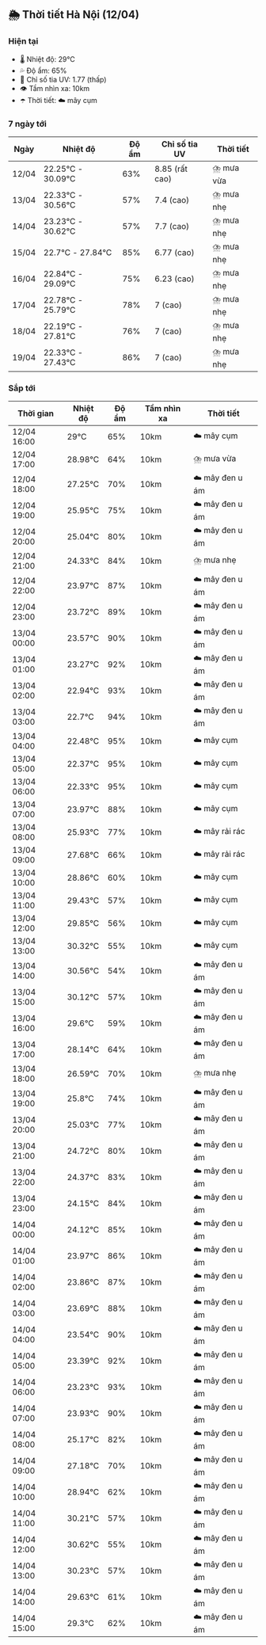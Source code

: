 ## 🌦️ Thời tiết Hà Nội (12/04)

### Hiện tại

- 🌡️ Nhiệt độ: 29℃
- 💦 Độ ẩm: 65%
- 🌟 Chỉ số tia UV: 1.77 (thấp)
- 👁️ Tầm nhìn xa: 10km
- ☂️ Thời tiết: ☁️ mây cụm

### 7 ngày tới

| Ngày | Nhiệt độ | Độ ẩm | Chỉ số tia UV | Thời tiết |
| --- | --- | --- | --- | --- |
| 12/04 | 22.25℃ - 30.09℃ | 63% | 8.85 (rất cao) | ⛈️ mưa vừa |
| 13/04 | 22.33℃ - 30.56℃ | 57% | 7.4 (cao) | ⛈️ mưa nhẹ |
| 14/04 | 23.23℃ - 30.62℃ | 57% | 7.7 (cao) | ⛈️ mưa nhẹ |
| 15/04 | 22.7℃ - 27.84℃ | 85% | 6.77 (cao) | ⛈️ mưa nhẹ |
| 16/04 | 22.84℃ - 29.09℃ | 75% | 6.23 (cao) | ⛈️ mưa nhẹ |
| 17/04 | 22.78℃ - 25.79℃ | 78% | 7 (cao) | ⛈️ mưa nhẹ |
| 18/04 | 22.19℃ - 27.81℃ | 76% | 7 (cao) | ⛈️ mưa nhẹ |
| 19/04 | 22.33℃ - 27.43℃ | 86% | 7 (cao) | ⛈️ mưa nhẹ |

### Sắp tới

| Thời gian | Nhiệt độ | Độ ẩm | Tầm nhìn xa | Thời tiết |
| --- | --- | --- | --- | --- |
| 12/04 16:00 | 29℃ | 65% | 10km | ☁️ mây cụm |
| 12/04 17:00 | 28.98℃ | 64% | 10km | ⛈️ mưa vừa |
| 12/04 18:00 | 27.25℃ | 70% | 10km | ☁️ mây đen u ám |
| 12/04 19:00 | 25.95℃ | 75% | 10km | ☁️ mây đen u ám |
| 12/04 20:00 | 25.04℃ | 80% | 10km | ☁️ mây đen u ám |
| 12/04 21:00 | 24.33℃ | 84% | 10km | ⛈️ mưa nhẹ |
| 12/04 22:00 | 23.97℃ | 87% | 10km | ☁️ mây đen u ám |
| 12/04 23:00 | 23.72℃ | 89% | 10km | ☁️ mây đen u ám |
| 13/04 00:00 | 23.57℃ | 90% | 10km | ☁️ mây đen u ám |
| 13/04 01:00 | 23.27℃ | 92% | 10km | ☁️ mây đen u ám |
| 13/04 02:00 | 22.94℃ | 93% | 10km | ☁️ mây đen u ám |
| 13/04 03:00 | 22.7℃ | 94% | 10km | ☁️ mây đen u ám |
| 13/04 04:00 | 22.48℃ | 95% | 10km | ☁️ mây cụm |
| 13/04 05:00 | 22.37℃ | 95% | 10km | ☁️ mây cụm |
| 13/04 06:00 | 22.33℃ | 95% | 10km | ☁️ mây cụm |
| 13/04 07:00 | 23.97℃ | 88% | 10km | ☁️ mây cụm |
| 13/04 08:00 | 25.93℃ | 77% | 10km | ☁️ mây rải rác |
| 13/04 09:00 | 27.68℃ | 66% | 10km | ☁️ mây rải rác |
| 13/04 10:00 | 28.86℃ | 60% | 10km | ☁️ mây cụm |
| 13/04 11:00 | 29.43℃ | 57% | 10km | ☁️ mây cụm |
| 13/04 12:00 | 29.85℃ | 56% | 10km | ☁️ mây cụm |
| 13/04 13:00 | 30.32℃ | 55% | 10km | ☁️ mây cụm |
| 13/04 14:00 | 30.56℃ | 54% | 10km | ☁️ mây đen u ám |
| 13/04 15:00 | 30.12℃ | 57% | 10km | ☁️ mây đen u ám |
| 13/04 16:00 | 29.6℃ | 59% | 10km | ☁️ mây đen u ám |
| 13/04 17:00 | 28.14℃ | 64% | 10km | ☁️ mây đen u ám |
| 13/04 18:00 | 26.59℃ | 70% | 10km | ⛈️ mưa nhẹ |
| 13/04 19:00 | 25.8℃ | 74% | 10km | ☁️ mây đen u ám |
| 13/04 20:00 | 25.03℃ | 77% | 10km | ☁️ mây đen u ám |
| 13/04 21:00 | 24.72℃ | 80% | 10km | ☁️ mây đen u ám |
| 13/04 22:00 | 24.37℃ | 83% | 10km | ☁️ mây đen u ám |
| 13/04 23:00 | 24.15℃ | 84% | 10km | ☁️ mây đen u ám |
| 14/04 00:00 | 24.12℃ | 85% | 10km | ☁️ mây đen u ám |
| 14/04 01:00 | 23.97℃ | 86% | 10km | ☁️ mây đen u ám |
| 14/04 02:00 | 23.86℃ | 87% | 10km | ☁️ mây đen u ám |
| 14/04 03:00 | 23.69℃ | 88% | 10km | ☁️ mây đen u ám |
| 14/04 04:00 | 23.54℃ | 90% | 10km | ☁️ mây đen u ám |
| 14/04 05:00 | 23.39℃ | 92% | 10km | ☁️ mây đen u ám |
| 14/04 06:00 | 23.23℃ | 93% | 10km | ☁️ mây đen u ám |
| 14/04 07:00 | 23.93℃ | 90% | 10km | ☁️ mây đen u ám |
| 14/04 08:00 | 25.17℃ | 82% | 10km | ☁️ mây đen u ám |
| 14/04 09:00 | 27.18℃ | 70% | 10km | ☁️ mây đen u ám |
| 14/04 10:00 | 28.94℃ | 62% | 10km | ☁️ mây đen u ám |
| 14/04 11:00 | 30.21℃ | 57% | 10km | ☁️ mây đen u ám |
| 14/04 12:00 | 30.62℃ | 55% | 10km | ☁️ mây đen u ám |
| 14/04 13:00 | 30.23℃ | 57% | 10km | ☁️ mây đen u ám |
| 14/04 14:00 | 29.63℃ | 61% | 10km | ☁️ mây đen u ám |
| 14/04 15:00 | 29.3℃ | 62% | 10km | ☁️ mây đen u ám |
